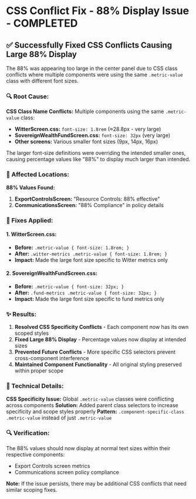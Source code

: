 # CSS Conflict Fix - 88% Display Issue - COMPLETED

## ✅ **Successfully Fixed CSS Conflicts Causing Large 88% Display**

The 88% was appearing too large in the center panel due to CSS class conflicts where multiple components were using the same `.metric-value` class with different font sizes.

### **🔍 Root Cause:**

**CSS Class Name Conflicts:** Multiple components using the same `.metric-value` class:
- **WitterScreen.css:** `font-size: 1.8rem` (≈28.8px - very large)
- **SovereignWealthFundScreen.css:** `font-size: 32px` (very large)
- **Other screens:** Various smaller font sizes (9px, 14px, 16px)

The larger font-size definitions were overriding the intended smaller ones, causing percentage values like "88%" to display much larger than intended.

### **📍 Affected Locations:**

**88% Values Found:**
1. **ExportControlsScreen:** "Resource Controls: 88% effective"
2. **CommunicationsScreen:** "88% Compliance" in policy details

### **🔧 Fixes Applied:**

#### **1. WitterScreen.css:**
- **Before:** `.metric-value { font-size: 1.8rem; }`
- **After:** `.witter-metrics .metric-value { font-size: 1.8rem; }`
- **Impact:** Made the large font size specific to Witter metrics only

#### **2. SovereignWealthFundScreen.css:**
- **Before:** `.metric-value { font-size: 32px; }`
- **After:** `.fund-metrics .metric-value { font-size: 32px; }`
- **Impact:** Made the large font size specific to fund metrics only

### **✨ Results:**

1. **Resolved CSS Specificity Conflicts** - Each component now has its own scoped styles
2. **Fixed Large 88% Display** - Percentage values now display at intended sizes
3. **Prevented Future Conflicts** - More specific CSS selectors prevent cross-component interference
4. **Maintained Component Functionality** - All original styling preserved within proper scope

### **🎯 Technical Details:**

**CSS Specificity Issue:** Global `.metric-value` classes were conflicting across components
**Solution:** Added parent class selectors to increase specificity and scope styles properly
**Pattern:** `.component-specific-class .metric-value` instead of just `.metric-value`

### **🔍 Verification:**

The 88% values should now display at normal text sizes within their respective components:
- Export Controls screen metrics
- Communications screen policy compliance

**Note:** If the issue persists, there may be additional CSS conflicts that need similar scoping fixes.
